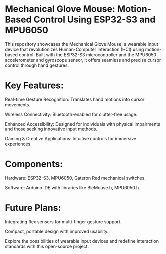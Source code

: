 # Mechanical Glove Mouse: Motion-Based Control Using ESP32-S3 and MPU6050

This repository showcases the Mechanical Glove Mouse, a wearable input device that revolutionizes Human-Computer Interaction (HCI) using motion-based control. Built with the ESP32-S3 microcontroller and the MPU6050 accelerometer and gyroscope sensor, it offers seamless and precise cursor control through hand gestures.

# Key Features:
Real-time Gesture Recognition: Translates hand motions into cursor movements.

Wireless Connectivity: Bluetooth-enabled for clutter-free usage.

Enhanced Accessibility: Designed for individuals with physical impairments and those seeking innovative input methods.

Gaming & Creative Applications: Intuitive controls for immersive experiences.

# Components:
Hardware: ESP32-S3, MPU6050, Gateron Red mechanical switches.

Software: Arduino IDE with libraries like BleMouse.h, MPU6050.h.

# Future Plans:
Integrating flex sensors for multi-finger gesture support.

Compact, portable design with improved usability.

Explore the possibilities of wearable input devices and redefine interaction standards with this open-source project.
